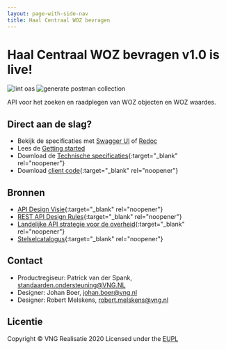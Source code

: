 ```yaml
---
layout: page-with-side-nav
title: Haal Centraal WOZ bevragen
---
```


# Haal Centraal WOZ bevragen v1.0 is live!

![lint oas](https://github.com/VNG-Realisatie/Haal-Centraal-WOZ-bevragen/workflows/lint-oas/badge.svg)
![generate postman collection](https://github.com/VNG-Realisatie/Haal-Centraal-WOZ-bevragen/workflows/generate-postman-collection/badge.svg)

API voor het zoeken en raadplegen van WOZ objecten en WOZ waardes.

<!-- Bekijk de [release notes](./releasenotes). -->

## Direct aan de slag?

* Bekijk de specificaties met [Swagger UI](./swagger-ui) of [Redoc](./redoc)
* Lees de [Getting started](./getting-started)
* Download de [Technische specificaties](https://github.com/VNG-Realisatie/Haal-Centraal-WOZ-bevragen/blob/master/specificatie/genereervariant/openapi.yaml){:target="_blank" rel="noopener"}
* Download [client code](https://github.com/VNG-Realisatie/Haal-Centraal-WOZ-bevragen/tree/master/code){:target="_blank" rel="noopener"}
<!-- * [Vraag een API-key aan](https://formulieren.kadaster.nl/aanmelden_brk_bevragen){:target="_blank" rel="noopener"} voor toegang tot de testomgeving.-->

## Bronnen

* [API Design Visie](https://github.com/Geonovum/KP-APIs/tree/master/Werkgroep%20Design%20Visie){:target="_blank" rel="noopener"}
* [REST API Design Rules](https://docs.geostandaarden.nl/api/API-Designrules/){:target="_blank" rel="noopener"}
* [Landelijke API strategie voor de overheid](https://geonovum.github.io/KP-APIs/){:target="_blank" rel="noopener"}
* [Stelselcatalogus](https://www.stelselcatalogus.nl/registraties/WOZ/){:target="_blank" rel="noopener"}

## Contact
* Productregiseur: Patrick van der Spank, [standaarden.ondersteuning@VNG.NL](mailto:standaarden.ondersteuning@vng.nl)
* Designer: Johan Boer, [johan.boer@vng.nl](mailto:johan.boer@vng.nl)
* Designer: Robert Melskens, [robert.melskens@vng.nl](mailto:robert.melskens@vng.nl)

## Licentie
Copyright &copy; VNG Realisatie 2020
Licensed under the [EUPL](https://github.com/VNG-Realisatie/Haal-Centraal-WOZ-bevragen/blob/master/LICENCE.md)
